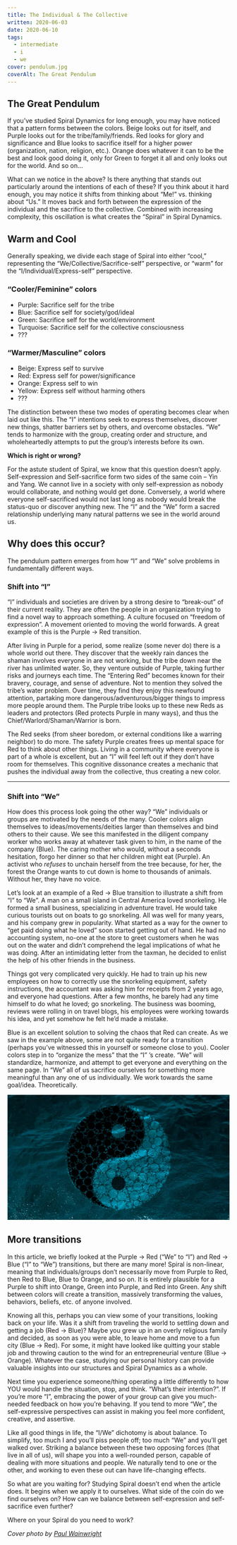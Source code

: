 ```yaml
---
title: The Individual & The Collective
written: 2020-06-03
date: 2020-06-10
tags:
  - intermediate
  - i
  - we
cover: pendulum.jpg
coverAlt: The Great Pendulum
---
```


## The Great Pendulum
If you’ve studied Spiral Dynamics for long enough, you may have noticed that a pattern forms between the colors. Beige looks out for itself, and Purple looks out for the tribe/family/friends. Red looks for glory and significance and Blue looks to sacrifice itself for a higher power (organization, nation, religion, etc.). Orange does whatever it can to be the best and look good doing it, only for Green to forget it all and only looks out for the world. And so on…

What can we notice in the above? Is there anything that stands out particularly around the intentions of each of these? If you think about it hard enough, you may notice it shifts from thinking about “Me!” vs. thinking about “Us.” It moves back and forth between the expression of the individual and the sacrifice to the collective. Combined with increasing complexity, this oscillation is what creates the “Spiral” in Spiral Dynamics.

## Warm and Cool
Generally speaking, we divide each stage of Spiral into either “cool,” representing the “We/Collective/Sacrifice-self” perspective, or “warm” for the “I/Individual/Express-self” perspective.

### “Cooler/Feminine” colors
- Purple: Sacrifice self for the tribe
- Blue: Sacrifice self for society/god/ideal
- Green: Sacrifice self for the world/environment
- Turquoise: Sacrifice self for the collective consciousness
- ???

### “Warmer/Masculine” colors
- Beige: Express self to survive
- Red: Express self for power/significance
- Orange: Express self to win
- Yellow: Express self without harming others
- ???

The distinction between these two modes of operating becomes clear when laid out like this. The “I” intentions seek to express themselves, discover new things, shatter barriers set by others, and overcome obstacles. “We” tends to harmonize with the group, creating order and structure, and wholeheartedly attempts to put the group’s interests before its own.

**Which is right or wrong?**

For the astute student of Spiral, we know that this question doesn’t apply. Self-expression and Self-sacrifice form two sides of the same coin – Yin and Yang. We cannot live in a society with only self-expression as nobody would collaborate, and nothing would get done. Conversely, a world where everyone self-sacrificed would not last long as nobody would break the status-quo or discover anything new. The “I” and the “We” form a sacred relationship underlying many natural patterns we see in the world around us.

## Why does this occur?
The pendulum pattern emerges from how “I” and “We” solve problems in fundamentally different ways.

### Shift into “I”
“I” individuals and societies are driven by a strong desire to “break-out” of their current reality. They are often the people in an organization trying to find a novel way to approach something. A culture focused on “freedom of expression”. A movement oriented to moving the world forwards. A great example of this is the Purple -> Red transition.

After living in Purple for a period, some realize (some never do) there is a whole world out there. They discover that the weekly rain dances the shaman involves everyone in are not working, but the tribe down near the river has unlimited water. So, they venture outside of Purple, taking further risks and journeys each time. The “Entering Red” becomes known for their bravery, courage, and sense of adventure. Not to mention they solved the tribe’s water problem. Over time, they find they enjoy this newfound attention, partaking more dangerous/adventurous/bigger things to impress more people around them. The Purple tribe looks up to these new Reds as leaders and protectors (Red protects Purple in many ways), and thus the Chief/Warlord/Shaman/Warrior is born.

The Red seeks (from sheer boredom, or external conditions like a warring neighbor) to do more. The safety Purple creates frees up mental space for Red to think about other things. Living in a community where everyone is part of a whole is excellent, but an “I” will feel left out if they don’t have room for themselves. This cognitive dissonance creates a mechanic that pushes the individual away from the collective, thus creating a new color.

---

### Shift into “We”

How does this process look going the other way? “We” individuals or groups are motivated by the needs of the many. Cooler colors align themselves to ideas/movements/deities larger than themselves and bind others to their cause. We see this manifested in the diligent company worker who works away at whatever task given to him, in the name of the company (Blue). The caring mother who would, without a seconds hesitation, forgo her dinner so that her children might eat (Purple). An activist who *refuses* to unchain herself from the tree because, for her, the forest the Orange wants to cut down is home to thousands of animals. Without her, they have no voice.

Let’s look at an example of a Red -> Blue transition to illustrate a shift from “I” to “We”. A man on a small island in Central America loved snorkeling. He formed a small business, specializing in adventure travel. He would take curious tourists out on boats to go snorkeling. All was well for many years, and his company grew in popularity. What started as a way for the owner to “get paid doing what he loved” soon started getting out of hand. He had no accounting system, no-one at the store to greet customers when he was out on the water and didn’t comprehend the legal implications of what he was doing. After an intimidating letter from the taxman, he decided to enlist the help of his other friends in the business.

Things got very complicated very quickly. He had to train up his new employees on how to correctly use the snorkeling equipment,  safety instructions, the accountant was asking him for receipts from 2 years ago, and everyone had questions. After a few months, he barely had any time himself to do what he loved; go snorkeling. The business was booming, reviews were rolling in on travel blogs, his employees were working towards his idea, and yet somehow he felt he’d made a mistake.

Blue is an excellent solution to solving the chaos that Red can create. As we saw in the example above, some are not quite ready for a transition (perhaps you’ve witnessed this in yourself or someone close to you). Cooler colors step in to “organize the mess” that the “I”  ’s create. “We” will standardize, harmonize, and attempt to get everyone and everything on the same page. In “We” all of us sacrifice ourselves for something more meaningful than any one of us individually. We work towards the same goal/idea. Theoretically.

![Yin and Yang](yin-yang.png)

## More transitions
In this article, we briefly looked at the Purple -> Red (“We” to “I”) and Red -> Blue (“I” to “We”) transitions, but there are many more! Spiral is non-linear, meaning that individuals/groups don’t necessarily move from Purple to Red, then Red to Blue, Blue to Orange, and so on. It is entirely plausible for a Purple to shift into Orange, Green into Purple, and Red into Green. Any shift between colors will create a transition, massively transforming the values, behaviors, beliefs, etc. of anyone involved.

Knowing all this, perhaps you can view some of your transitions, looking back on your life. Was it a shift from traveling the world to settling down and getting a job (Red -> Blue)? Maybe you grew up in an overly religious family and decided, as soon as you were able, to leave home and move to a fun city (Blue -> Red). For some, it might have looked like quitting your stable job and throwing caution to the wind for an entrepreneurial venture (Blue -> Orange). Whatever the case, studying our personal history can provide valuable insights into our structures and Spiral Dynamics as a whole.

Next time you experience someone/thing operating a little differently to how YOU would handle the situation, stop, and think. “What’s their intention?”. If you’re more “I”, embracing the power of your group can give you much-needed feedback on how you’re behaving. If you tend to more “We”, the self-expressive perspectives can assist in making you feel more confident, creative, and assertive.

Like all good things in life, the “I/We” dichotomy is about balance. To simplify, too much I and you’ll piss people off; too much “We” and you’ll get walked over. Striking a balance between these two opposing forces (that live in all of us), will shape you into a well-rounded person, capable of dealing with more situations and people. We naturally tend to one or the other, and working to even these out can have life-changing effects.

So what are you waiting for? Studying Spiral doesn’t end when the article does. It begins when we apply it to ourselves. What side of the coin do we find ourselves on? How can we balance between self-expression and self-sacrifice even further?

Where on your Spiral do you need to work?


*Cover photo by [Paul Wainwright](http://www.paulwainwrightphotography.com/)*
